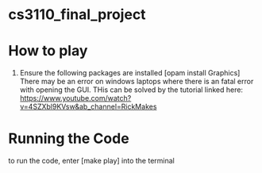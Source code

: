 # cs3110_final_project
# How to play
1. Ensure the following packages are installed
[opam install Graphics]
There may be an error on windows laptops where there is an fatal error with opening the GUI. THis can be solved by the tutorial linked here: 
https://www.youtube.com/watch?v=4SZXbl9KVsw&ab_channel=RickMakes

# Running the Code
to run the code, enter 
[make play] 
into the terminal 
